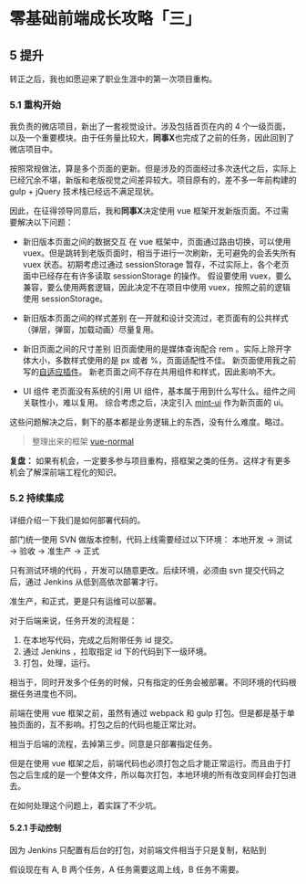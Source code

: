 # 零基础前端成长攻略「三」

## 5 提升

转正之后，我也如愿迎来了职业生涯中的第一次项目重构。

### 5.1 重构开始

我负责的微店项目，新出了一套视觉设计。涉及包括首页在内的 4 个一级页面，以及一个重要模块。由于任务量比较大，**同事X**也完成了之前的任务，因此回到了微店项目中。

按照常规做法，算是多个页面的更新。但是涉及的页面经过多次迭代之后，实际上已经冗余不堪，新版和老版视觉之间差异较大。项目原有的，差不多一年前构建的 gulp + jQuery 技术栈已经远不满足现状。

因此，在征得领导同意后，我和**同事X**决定使用 vue 框架开发新版页面。不过需要解决以下问题：

- 新旧版本页面之间的数据交互
  在 vue 框架中，页面通过路由切换，可以使用 vuex。但是跳转到老版页面时，相当于进行一次刷新，无可避免的会丢失所有 vuex 状态。初期考虑过通过 sessionStorage 暂存，不过实际上，各个老页面中已经存在有许多读取 sessionStorage 的操作。
  假设要使用 vuex，要么兼容，要么使用两套逻辑，因此决定不在项目中使用 vuex，按照之前的逻辑使用 sessionStorage。

- 新旧版本页面之间的样式差别
  在一开就和设计交流过，老页面有的公共样式（弹层，弹窗，加载动画）尽量复用。

- 新旧页面之间的尺寸差别
  旧页面使用的是媒体查询配合 rem 。实际上除开字体大小，多数样式使用的是 px 或者 %，页面适配性不佳。
  新页面使用我之前写的[自适应插件](https://github.com/xiajunqcy/Qiu-AutoRem)。
  新老页面之间不存在共用组件和样式，因此影响不大。
- UI 组件
  老页面没有系统的引用 UI 组件，基本属于用到什么写什么。组件之间关联性小，难以复用。
  综合考虑之后，决定引入 [mint-ui](https://mint-ui.github.io/#!/zh-cn) 作为新页面的 ui。

这些问题解决之后，剩下的基本都是业务逻辑上的东西，没有什么难度。略过。

> 整理出来的框架 [vue-normal](https://github.com/xiajunqcy/project/tree/master/vue-normal)

**复盘：** 如果有机会，一定要多参与项目重构，搭框架之类的任务。这样才有更多机会了解深前端工程化的知识。

### 5.2 持续集成

详细介绍一下我们是如何部署代码的。

部门统一使用 SVN 做版本控制，代码上线需要经过以下环境：
本地开发 -> 测试 -> 验收 -> 准生产 -> 正式

只有测试环境的代码 ，开发可以随意更改。后续环境，必须由 svn 提交代码之后，通过 Jenkins 从低到高依次部署才行。

准生产，和正式，更是只有运维可以部署。

对于后端来说，任务开发的流程是：

1. 在本地写代码，完成之后附带任务 id 提交。
2. 通过 Jenkins ，拉取指定 id 下的代码到下一级环境。
3. 打包，处理，运行。

相当于，同时开发多个任务的时候，只有指定的任务会被部署。不同环境的代码根据任务进度也不同。

前端在使用 vue 框架之前，虽然有通过 webpack 和 gulp 打包。但是都是基于单独页面的，互不影响。打包之后的代码也能正常比对。

相当于后端的流程，去掉第三步。同意是只部署指定任务。

但是在使用 vue 框架之后，前端代码也必须打包之后才能正常运行。而且由于打包之后生成的是一个整体文件，所以每次打包，本地环境的所有改变同样会打包进去。

在如何处理这个问题上，着实踩了不少坑。

#### 5.2.1 手动控制

因为 Jenkins 只配置有后台的打包，对前端文件相当于只是复制，粘贴到

假设现在有 A, B 两个任务，A 任务需要这周上线，B 任务不需要。
